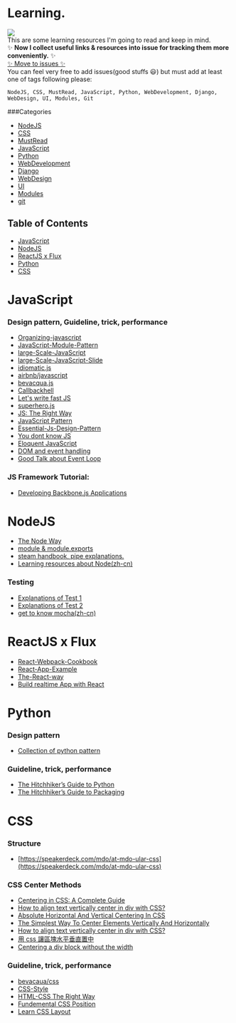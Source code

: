 Learning.
==
![](https://img.shields.io/badge/Keep-Learning-green.svg?style=social)  
This are some learning resources I'm going to read and keep in mind.  
:sparkles: **Now I collect useful links & resources into issue for tracking them more conveniently.** :sparkles:    
[:sparkles: Move to issues :sparkles:](https://github.com/lockys/Learning/issues)  
You can feel very free to add issues(good stuffs :smiley:) but must add at least one of tags following please:  
```
NodeJS, CSS, MustRead, JavaScript, Python, WebDevelopment, Django, WebDesign, UI, Modules, Git
```

###Categories
- [NodeJS](https://github.com/lockys/Learning/labels/NodeJS)
- [CSS](https://github.com/lockys/Learning/labels/CSS)
- [MustRead](https://github.com/lockys/Learning/labels/MustRead)
- [JavaScript](https://github.com/lockys/Learning/labels/JavaScript)
- [Python](https://github.com/lockys/Learning/labels/Python)
- [WebDevelopment](https://github.com/lockys/Learning/labels/WebDevelopment)
- [Django](https://github.com/lockys/Learning/labels/Django)
- [WebDesign](https://github.com/lockys/Learning/labels/WebDesign)
- [UI](https://github.com/lockys/Learning/labels/UI)
- [Modules](https://github.com/lockys/Learning/labels/Modules)
- [git](https://github.com/lockys/Learning/labels/git)

## Table of Contents

- [JavaScript](#javascript)
- [NodeJS](#nodejs)
- [ReactJS x Flux](#reactjs-x-flux)
- [Python](#python--)
- [CSS](#css--)

JavaScript
==
### Design pattern, Guideline, trick, performance
- [Organizing-javascript](http://alistapart.com/article/the-design-of-code-organizing-javascript)  
- [JavaScript-Module-Pattern](https://css-tricks.com/how-do-you-structure-javascript-the-module-pattern-edition/)  
- [large-Scale-JavaScript](http://addyosmani.com/largescalejavascript/)  
- [large-Scale-JavaScript-Slide](http://www.slideshare.net/AddyOsmani/largescale-javascript-development)  
- [idiomatic.js](https://github.com/rwaldron/idiomatic.js)  
- [airbnb/javascript](https://github.com/airbnb/javascript)  
- [bevacqua.js](https://github.com/bevacqua/js)  
- [Callbackhell](http://callbackhell.com/)  
- [Let's write fast JS](https://medium.com/the-javascript-collection/lets-write-fast-javascript-2b03c5575d9e)  
- [superhero.js](https://github.com/superherojs/superherojs)  
- [JS: The Right Way](http://jstherightway.org/)  
- [JavaScript Pattern](https://github.com/shichuan/javascript-patterns)  
- [Essential-Js-Design-Pattern](http://addyosmani.com/resources/essentialjsdesignpatterns/book/)
- [You dont know JS](https://github.com/getify/You-Dont-Know-JS)
- [Eloquent JavaScript](http://eloquentjavascript.net/)
- [DOM and event handling](http://quirksmode.org/js/contents.html)
- [Good Talk about Event Loop](https://youtu.be/8aGhZQkoFbQ)

### JS Framework Tutorial:
- [Developing Backbone.js Applications](http://addyosmani.github.io/backbone-fundamentals/)

NodeJS
==
- [The Node Way](http://thenodeway.io/)
- [module & module.exports](https://cnodejs.org/topic/5231a630101e574521e45ef8)
- [steam handbook, pipe explanations.](https://github.com/substack/stream-handbook)
- [Learning resources about Node(zh-cn)](https://github.com/youyudehexie/node123)

### Testing
- [Explanations of Test 1](http://samwize.com/2014/02/08/a-guide-to-mochas-describe-it-and-setup-hooks/)
- [Explanations of Test 2](http://syshen.cc/post/23479369750/mocha-node-js-unit-test)
- [get to know mocha(zh-cn)](https://cnodejs.org/topic/516526766d38277306c7d277)

ReactJS x Flux
==
- [React-Webpack-Cookbook](https://github.com/christianalfoni/react-webpack-cookbook)
- [React-App-Example](https://github.com/tylermcginnis/github-notetaker-egghead)
- [The-React-way](https://blog.risingstack.com/the-react-way-getting-started-tutorial/)
- [Build realtime App with React](https://scotch.io/tutorials/build-a-real-time-twitter-stream-with-node-and-react-js)

Python  
==
### Design pattern  
- [Collection of python pattern](https://github.com/faif/python-patterns)  

### Guideline, trick, performance
- [The Hitchhiker’s Guide to Python](http://docs.python-guide.org/en/latest/)  
- [The Hitchhiker’s Guide to Packaging](http://the-hitchhikers-guide-to-packaging.readthedocs.org/en/latest/index.html)

CSS  
==
### Structure  
- [https://speakerdeck.com/mdo/at-mdo-ular-css](https://speakerdeck.com/mdo/at-mdo-ular-css)   

### CSS Center Methods
- [Centering in CSS: A Complete Guide
](https://css-tricks.com/centering-css-complete-guide/)
- [How to align text vertically center in div with CSS?](http://stackoverflow.com/questions/8865458/how-to-align-text-vertically-center-in-div-with-css)
- [Absolute Horizontal And Vertical Centering In CSS](http://www.smashingmagazine.com/2013/08/absolute-horizontal-vertical-centering-css/)
- [The Simplest Way To Center Elements Vertically And Horizontally](http://tutorialzine.com/2015/09/quick-tip-the-simplest-way-to-center-elements-vertically-and-horizontally/)
- [How to align text vertically center in div with CSS?](http://stackoverflow.com/questions/8865458/how-to-align-text-vertically-center-in-div-with-css)
- [用 css 讓區塊水平垂直置中](http://muki.tw/tech/css-div-center/)
- [Centering a div block without the width](http://stackoverflow.com/questions/283961/centering-a-div-block-without-the-width)

### Guideline, trick, performance  
- [bevacaua/css](https://github.com/bevacqua/css)  
- [CSS-Style](https://github.com/byrichardpowell/CSS-Style)    
- [HTML-CSS The Right Way](https://github.com/renoirb/htmlcsstherightway)  
- [Fundemental CSS Position](http://www.barelyfitz.com/screencast/html-training/css/positioning/)
- [Learn CSS Layout](http://learnlayout.com/)
